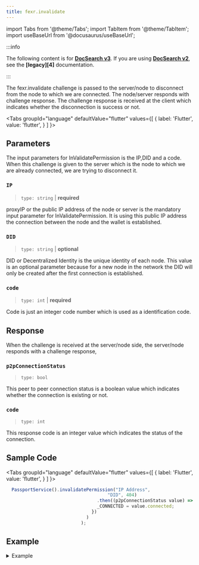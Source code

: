 ```yaml
---
title: fexr.invalidate
---
```


import Tabs from '@theme/Tabs';
import TabItem from '@theme/TabItem';
import useBaseUrl from '@docusaurus/useBaseUrl';

:::info

The following content is for **[DocSearch v3][2]**. If you are using **[DocSearch v2][3]**, see the **[legacy][4]** documentation.

:::

The fexr.invalidate challenge is passed to the server/node to disconnect from the node to which we are connected. The node/server responds with challenge response. The challenge response is received at the client which indicates whether the disconnection is success or not.


<Tabs
  groupId="language"
  defaultValue="flutter"
  values={[
    { label: 'Flutter', value: 'flutter', }
  ]
}>
<TabItem value="flutter">

## Parameters

The input parameters for InValidatePermission is the IP,DID and a code. When this challenge is given to the server which is the node to which we are already connected, we are trying to disconnect it.

### `IP`

> `type: string` | **required**

proxyIP or the public IP address of the node or server is the mandatory input parameter for InValidatePermission. It is using this public IP address the connection between the node and the wallet is established.

### `DID`

> `type: string` | **optional**

DID or Decentralized Identity is the unique identity of each node. This value is an optional parameter because for a new node in the network the DID will only be created after the first connection is established.

### `code`

> `type: int` | **required**

Code is just an integer code number which is used as a identification code.


## Response

When the challenge is received at the server/node side, the server/node responds with a challenge response,

### `p2pConnectionStatus`

> `type: bool `

This peer to peer connection status is a boolean value which indicates whether the connection is existing or not.


### `code`

> `type: int `

This response code is an integer value which indicates the status of the connection.

## Sample Code

<Tabs
  groupId="language"
  defaultValue="flutter"
  values={[
    { label: 'Flutter', value: 'flutter', }
  ]
}>
<TabItem value="flutter">

```js
  PassportService().invalidatePermission("IP Address",
                                      "DID", 404)
                                  .then((p2pConnectionStatus value) => setState(() {
                                  _CONNECTED = value.connected;
                                })
                              )
                            );
```

</TabItem>
</Tabs>



## Example





<details><summary>Example</summary>
<div>

```ts
Future<p2pConnectionStatus> invalidatePermission(
      String proxyIP, String dID, int code) async {
    p2pConnectionStatus response;
    final channel = ClientChannel(
      proxyIP,
      port: Const.PORT,
      options: ChannelOptions(
        credentials: ChannelCredentials.insecure(),
        codecRegistry:
            CodecRegistry(codecs: const [GzipCodec(), IdentityCodec()]),
      ),
    );

    stub = POPServiceClient(channel,
        options: CallOptions(timeout: Duration(seconds: 10)));

    try {
      response = await stub
          .invalidatePermission(web3WalletPermission(dID: dID, code: code));

      // result = response.toString();
    } catch (e) {
      return p2pConnectionStatus(
          connected: false, code: 404, message: e.toString());
    }
    return response;
    // await channel.shutdown();
  }
}
```

</div>
</details>

</TabItem>
</Tabs>

[1]: https://www.algolia.com/doc/ui-libraries/autocomplete/introduction/what-is-autocomplete/
[2]: https://github.com/algolia/docsearch/
[3]: https://github.com/algolia/docsearch/tree/master
[5]: https://developer.mozilla.org/en-US/docs/Web/CSS/CSS_Selectors
[6]: https://developer.mozilla.org/en-US/docs/Web/API/HTMLElement
[7]: https://www.algolia.com/doc/api-reference/search-api-parameters/
[8]: https://github.com/algolia/docsearch/blob/main/packages/docsearch-react/src/Hit.tsx
[9]: https://codesandbox.io/s/docsearch-v3-debounced-search-gnx87
[10]: https://www.algolia.com/doc/api-client/getting-started/what-is-the-api-client/javascript/?client=javascript
[11]: https://www.algolia.com/doc/ui-libraries/autocomplete/core-concepts/keyboard-navigation/
